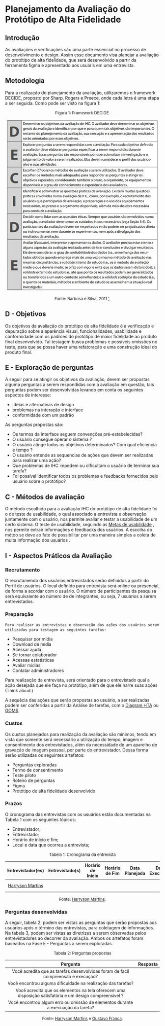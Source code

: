 # Planejamento da Avaliação do Protótipo de Alta Fidelidade

## Introdução

 As avaliações e verificações são uma parte essencial no processo de desenvolvimento e design. Assim esse documento visa planejar a avaliação do protótipo de alta fidelidade, que será desenvolvido a partir da ferramenta figma e apresentado aos usuáris em uma entrevista.

## Metodologia

Para a realização do planejamento da avaliação, utilizaremos o framework DECIDE, proposto por Sharp, Rogers e Preece, onde cada letra é uma etapa a ser seguida. Como pode ser visto na figura 1:

<center>

<font size="2"><p style="text-align: center">Figura 1: Framework DECIDE.</p></font>

![DECIDE](../../../assets/Planejamento_aval_storyboard/DECIDE.jpeg)

<font size="2"><p style="text-align: center">Fonte: Barbosa e Silva, 2011 <a id="anchor_1" href="#FRM1">¹</a>.</p></font>

</center>

## D - Objetivos

Os objetivos da avaliação do protótipo de alta fidelidade é a verificação e depuração sobre a aparência visual, funcionalidades, usabilidade e conformidade com os padrões do protótipo de maior fidelidade ao produto final desenvolvido. Tal testagem busca problemas e possiveis omissões no teste, para que se possa haver uma refatoração e uma construção ideal do produto final.

## E - Exploração de perguntas 

A seguir para se atingir os objetivos da avaliação, devem ser propostas alguma perguntas a serem respondidas com a avaliação em questão, tais perguntas podem ser desenvolvidas levando em conta os seguintes aspectos de interesse:

- ideias e alternativas de design
- problemas na interação e interface
- conformidade com um padrão

As perguntas propostas são:

- Os termos da interface seguem convenções pré-estabelecidas?
- O usuário consegue operar o sistema ?
- O usuário atinge todos os objetivos determinados? Com qual eficiencia e tempo ?
- O usuário entende as sequencias de ações que devem ser realizadas para realizar uma ação?
- Que problemas de IHC impedem ou dificultam o usuário de terminar sua tarefa?
- Foi possível identificar todos os problemas e feedbacks fornecidos pelo usuário sobre o protótipo?


## C - Métodos de avaliação

O método escolhido para a avaliação IHC do protótipo de alta fidelidade foi o de teste de usabilidade, o qual associado a entrevista e observação juntamente com o usuário, nos permite avaliar e testar a usabilidade de um certo sistema. O teste de usabilidade, seguindo as [Metas de usabilidade](https://interacao-humano-computador.github.io/2023.2-Dominio-Publico/analise_de_requisitos/metas_de_usabilidade/) , nos permite extrair informações e feedbacks dos usuários. A escolha do métoo se deve ao fato de possibilitar por uma maneira simples a coleta de muita informação dos usuários .

## I - Aspectos Práticos da Avaliação

### Recrutamento

O recrutamendo dos usuários entrevistados serão definidos a partir do Perfil de usuários. O local definido para entrevista será online ou presencial, de forma a acordar com o usuário. O número de participantes da pesquisa será equivalente ao número de de integrantes, ou seja, 7 usuários a serem entrevistados.

### Preparação

    Para realizar as entrevistas e observação das ações dos usuários seram utilizadas para testagem as seguintes tarefas:

- Pesquisar por mídia
- Download de mídia
- Acessar ajuda
- Se tornar colaborador
- Acessae estatísticas
- Avaliar mídias
- Contatar administradores

Para realização da entrevista, será orientado para o entrevistado qual a ação desejada que ele faça no protótipo, além de que ele narre suas ações (Think aloud.)

A sequêcia das ações que serão propostas ao usuário, a ser realizadas podem ser conferidas a partir da Análise de tarefas, com o [Diagram HTA](https://interacao-humano-computador.github.io/2023.2-Dominio-Publico/analise_de_requisitos/analise_de_tarefas/hta/) ou [GOMS](https://interacao-humano-computador.github.io/2023.2-Dominio-Publico/analise_de_requisitos/analise_de_tarefas/goms/).

### Custos

Os custos planejados para realização da avaliação são mínimos, tendo em vista que somente será necessário a utilização do tempo, imagem e consentimento dos entrevistados, além da necessidade de um aparelho de gravação de imagem pessoal, por parte do entrevistador. Dessa forma serão utilizadas os seguintes artefatos:

- Perguntas exploradas
- Termo de consentimento
- Teste piloto
- Roteiro de perguntas
- Figma
- Protótipo de alta fidelidade desenvolvido

### Prazos

O cronograma das entrevistas com os usuários estão documentadas na Tabela 1 com os seguintes tópicos:

- Entrevistador;
- Entrevistado;
- Horário de início e fim;
- Local e data que ocorreu a entrevista;

<font size="2"><p style="text-align: center">Tabela 1: Cronograma da entrevista </p></font>

|Entrevistador(es)| Entrevistado(s) | Horário de Início | Horário de Fim | Data Planejada | Data Executada |Tarefa(s)| Local |
| :-------------: | :-------------: | :---------------: | :------------: | :------------: | :------------: | :-----: | :---: |
|[Harryson Martins](https://github.com/harry-cmartin)||||||Pesquisar por mídia|FGA|


<font size="2"><p style="text-align: center">Fonte: [Harryson Martins](https://github.com/harry-cmartin).</p></font>

### Perguntas desenvolvidas

A seguir, tabela 2, podem ser vistas as perguntas que serão propostas aos usuários após o término das entrevistas, para coletagem de informações. Na tabela 3, podem ser vistas as diretrizes a serem observadas pelos entrevistadores ao decorrer da avaliação. Ambos os artefatos foram baseados na Fase E - Perguntas a serem exploradas.

<center>

<font size="2"><p style="text-align: center">Tabela 2: Perguntas propostas</p></font>

|Pergunta|Resposta|
|:------:|:------:|
|Você acredita que as tarefas desenvolvidas foram de facil compreensão e execução?||
|Você encontrou alguma dificuldade na realização das tarefas?||
|Você acredita que os elementos na tela oferecem uma disposição satisfatória e um design compreensivel ?||
|Você encontrou algum erro ou omissão de elementos durante a execuação da tarefa?||

<font size="2"><p style="text-align: center">Fonte: [Harryson Martins](https://github.com/harry-cmartin) e [Gustavo França](https://github.com/gustavofbs).</p></font>

</center>


